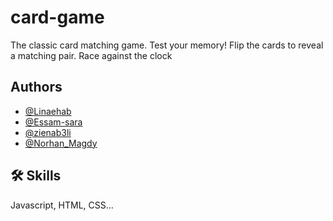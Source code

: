 # card-game

The classic card matching game.
Test your memory!
Flip the cards to reveal a matching pair. Race against the clock

## Authors

- [@Linaehab](https://github.com/linaehab)
- [@Essam-sara](https://github.com/Essam-sara)
- [@zienab3li](https://github.com/zienab3li)
- [@Norhan_Magdy](https://github.com/norhan-magdy)

## 🛠 Skills

Javascript, HTML, CSS...
